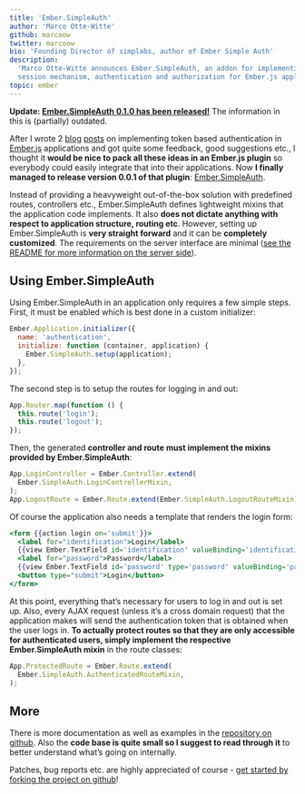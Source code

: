 ```yaml
---
title: 'Ember.SimpleAuth'
author: 'Marco Otte-Witte'
github: marcoow
twitter: marcoow
bio: 'Founding Director of simplabs, author of Ember Simple Auth'
description:
  'Marco Otte-Witte announces Ember.SimpleAuth, an addon for implementing a
  session mechanism, authentication and authorization for Ember.js applications.'
topic: ember
---
```


**Update:
[Ember.SimpleAuth 0.1.0 has been released!](/blog/2014/01/20/embersimpleauth-010)**
The information in this is (partially) outdated.

After I wrote 2
[blog](/blog/2013/06/15/authentication-in-emberjs 'the initial post')
[posts](/blog/2013/08/08/better-authentication-in-emberjs 'the second post with a refined implementation')
on implementing token based authentication in [Ember.js](http://emberjs.com)
applications and got quite some feedback, good suggestions etc., I thought it
**would be nice to pack all these ideas in an Ember.js plugin** so everybody
could easily integrate that into their applications. Now **I finally managed to
release version 0.0.1 of that plugin**:
[Ember.SimpleAuth](https://github.com/simplabs/ember-simple-auth).

<!--break-->

Instead of providing a heavyweight out-of-the-box solution with predefined
routes, controllers etc., Ember.SimpleAuth defines lightweight mixins that the
application code implements. It also **does not dictate anything with respect to
application structure, routing etc**. However, setting up Ember.SimpleAuth is
**very straight forward** and it can be **completely customized**. The
requirements on the server interface are minimal
([see the README for more information on the server side](https://github.com/simplabs/ember-simple-auth#the-server-side)).

## Using Ember.SimpleAuth

Using Ember.SimpleAuth in an application only requires a few simple steps.
First, it must be enabled which is best done in a custom initializer:

```js
Ember.Application.initializer({
  name: 'authentication',
  initialize: function (container, application) {
    Ember.SimpleAuth.setup(application);
  },
});
```

The second step is to setup the routes for logging in and out:

```js
App.Router.map(function () {
  this.route('login');
  this.route('logout');
});
```

Then, the generated **controller and route must implement the mixins provided by
Ember.SimpleAuth**:

```js
App.LoginController = Ember.Controller.extend(
  Ember.SimpleAuth.LoginControllerMixin,
);
App.LogoutRoute = Ember.Route.extend(Ember.SimpleAuth.LogoutRouteMixin);
```

Of course the application also needs a template that renders the login form:

```hbs
<form {{action login on='submit'}}>
  <label for="identification">Login</label>
  {{view Ember.TextField id='identification' valueBinding='identification' placeholder='Enter Login'}}
  <label for="password">Password</label>
  {{view Ember.TextField id='password' type='password' valueBinding='password' placeholder='Enter Password'}}
  <button type="submit">Login</button>
</form>
```

At this point, everything that’s necessary for users to log in and out is set
up. Also, every AJAX request (unless it’s a cross domain request) that the
application makes will send the authentication token that is obtained when the
user logs in. **To actually protect routes so that they are only accessible for
authenticated users, simply implement the respective Ember.SimpleAuth mixin** in
the route classes:

```js
App.ProtectedRoute = Ember.Route.extend(
  Ember.SimpleAuth.AuthenticatedRouteMixin,
);
```

## More

There is more documentation as well as examples in the
[repository on github](https://github.com/simplabs/ember-simple-auth). Also the
**code base is quite small so I suggest to read through it** to better
understand what’s going on internally.

Patches, bug reports etc. are highly appreciated of course -
[get started by forking the project on github](https://github.com/simplabs/ember-simple-auth)!
